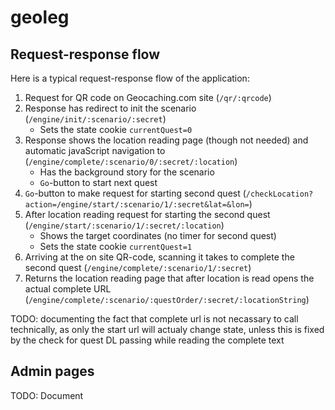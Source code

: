 # geoleg


## Request-response flow

Here is a typical request-response flow of the application:
1. Request for QR code on Geocaching.com site (`/qr/:qrcode`)
1. Response has redirect to init the scenario (`/engine/init/:scenario/:secret`)
   - Sets the state cookie `currentQuest=0`
1. Response shows the location reading page (though not needed) and automatic javaScript navigation to (`/engine/complete/:scenario/0/:secret/:location`)
   - Has the background story for the scenario
   - `Go`-button to start next quest
1. `Go`-button to make request for starting second quest (`/checkLocation?action=/engine/start/:scenario/1/:secret&lat=&lon=`)
1. After location reading request for starting the second quest (`/engine/start/:scenario/1/:secret/:location`) 
   - Shows the target coordinates (no timer for second quest)
   - Sets the state cookie `currentQuest=1`
1. Arriving at the on site QR-code, scanning it takes to complete the second quest (`/engine/complete/:scenario/1/:secret`)
1. Returns the location reading page that after location is read opens the actual complete URL (`/engine/complete/:scenario/:questOrder/:secret/:locationString`)

TODO: documenting the fact that complete url is not necassary to call technically, as only the start url will actualy change state, unless this is fixed by the check for quest DL passing while reading the complete text

## Admin pages
TODO: Document